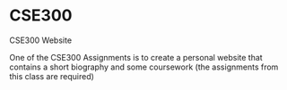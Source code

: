 # CSE300
CSE300 Website

One of the CSE300 Assignments is to create a personal website that contains 
a short biography and some coursework (the assignments from this class are required)
